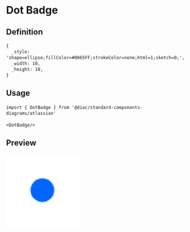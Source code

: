 # Dot Badge

## Definition

```
{
  _style: 'shape=ellipse;fillColor=#0065FF;strokeColor=none;html=1;sketch=0;',
  _width: 10,
  _height: 10,
}
```

## Usage

```
import { DotBadge } from '@diac/standard-components-diagrams/atlassian'

<DotBadge/>
```

## Preview

<img src="./dot-badge.png" width="200"/>
